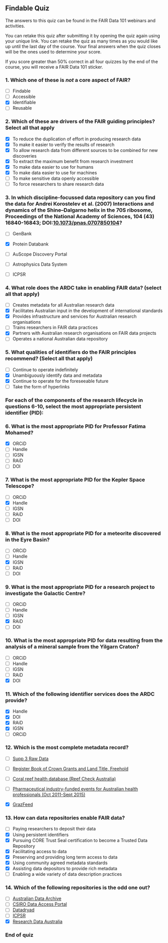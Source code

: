 ## Findable Quiz

The answers to this quiz can be found in the FAIR Data 101 webinars and activities.

You can retake this quiz after submitting it by opening the quiz again using your unique link. You can retake the quiz as many times as you would like up until the last day of the course. Your final answers when the quiz closes will be the ones used to determine your score. 

If you score greater than 50% correct in all four quizzes by the end of the course, you will receive a FAIR Data 101 sticker.  


### 1. Which one of these is *not* a core aspect of FAIR?
- [ ] Findable
- [ ] Accessible
- [x] Identifiable
- [ ] Reusable

### 2. Which of these are drivers of the FAIR guiding principles? Select all that apply
- [x] To reduce the duplication of effort in producing research data
- [x] To make it easier to verify the results of research
- [x] To allow research data from different sources to be combined for new discoveries
- [x] To extract the maximum benefit from research investment
- [x] To make data easier to use for humans
- [x] To make data easier to use for machines
- [ ] To make sensitive data openly accessible
- [ ] To force researchers to share research data

### 3. In which discipline-focussed data repository can you find the data for Andrei Korostelev et al. (2007) Interactions and dynamics of the Shine–Dalgarno helix in the 70S ribosome, Proceedings of the National Academy of Sciences, 104 (43) 16840-16843; DOI:[10.1073/pnas.0707850104](https://doi.org/10.1073/pnas.0707850104)?

- [ ] GenBank
- [x] Protein Databank
- [ ] AuScope Discovery Portal
- [ ] Astrophysics Data System
- [ ] ICPSR


### 4. What role does the ARDC take in enabling FAIR data? (select all that apply)
- [ ] Creates metadata for all Australian research data
- [x] Facilitates Australian input in the development of international standards
- [x] Provides infrastructure and services for Australian research organisations
- [ ] Trains researchers in FAIR data practices
- [x] Partners with Australian research organisations on FAIR data projects
- [ ] Operates a national Australian data repository

### 5. What qualities of identifiers do the FAIR principles recommend? (Select all that apply)
- [ ] Continue to operate indefinitely
- [x] Unambiguously identify data and metadata
- [x] Continue to operate for the foreseeable future
- [ ] Take the form of hyperlinks

### For each of the components of the research lifecycle in questions 6-10, select the most appropriate persistent identifier (PID):

### 6. What is the most appropriate PID for Professor Fatima Mohamed?
- [x] ORCiD
- [ ] Handle
- [ ] IGSN
- [ ] RAiD
- [ ] DOI

### 7. What is the most appropriate PID for the Kepler Space Telescope?
- [ ] ORCiD
- [x] Handle
- [ ] IGSN
- [ ] RAiD
- [ ] DOI

### 8. What is the most appropriate PID for a meteorite discovered in the Eyre Basin?
- [ ] ORCiD
- [ ] Handle
- [x] IGSN
- [ ] RAiD
- [ ] DOI

### 9. What is the most appropriate PID for a research project to investigate the Galactic Centre?

- [ ] ORCiD
- [ ] Handle
- [ ] IGSN
- [x] RAiD
- [ ] DOI

### 10. What is the most appropriate PID for data resulting from the analysis of a mineral sample from the Yilgarn Craton?

- [ ] ORCiD
- [ ] Handle
- [ ] IGSN
- [ ] RAiD
- [x] DOI

### 11. Which of the following identifier services does the ARDC provide?
- [x] Handle
- [x] DOI
- [x] RAiD
- [x] IGSN
- [ ] ORCiD

### 12. Which is the most complete metadata record?

- [ ] [Supp 3 Raw Data](https://figshare.com/articles/Supp_3_Raw_Data/5593756)
- [ ] [Register Book of Crown Grants and Land Title, Freehold](https://researchdata.ands.org.au/register-book-crown-title-freehold/152518) 
- [ ] [Coral reef health database (Reef Check Australia)](https://eatlas.org.au/data/uuid/e8854605-d169-44ca-9364-aa5c2c87ff67) 
- [ ] [Pharmaceutical industry-funded events for Australian health professionals (Oct 2011-Sept 2015)](https://ses.library.usyd.edu.au/handle/2123/20223)
- [x] [GrazFeed](https://data.csiro.au/collections/#collection/CIcsiro:36747v003)


### 13. How can data repositories enable FAIR data?

- [ ] Paying researchers to deposit their data
- [x] Using persistent identifiers
- [x] Pursuing CORE Trust Seal certification to become a Trusted Data Repository
- [x] Facilitating access to data
- [x] Preserving and providing long term access to data
- [x] Using community agreed metadata standards
- [x] Assisting data depositors to provide rich metadata
- [ ] Enabling a wide variety of data description practices

### 14. Which of the following repositories is the odd one out?

- [ ] [Australian Data Archive](https://dataverse.ada.edu.au/)
- [ ] [CSIRO Data Access Portal](https://data.csiro.au/collections/)
- [ ] [Datadryad](http://datadryad.org/)
- [ ] [ICPSR](https://www.icpsr.umich.edu/web/pages/)
- [x] [Research Data Australia](https://researchdata.ands.org.au/)

### End of quiz
